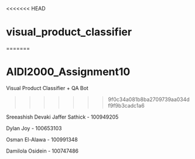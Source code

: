<<<<<<< HEAD
# visual_product_classifier
=======
# AIDI2000_Assignment10
Visual Product Classifier + QA Bot
>>>>>>> 9f0c34a081b8ba2709739aa034df9f9b3cadc1a6


Sreeashish Devaki Jaffer Sathick - 100949205


Dylan Joy - 100653103


Osman El-Alawa - 100991348


Damilola Osidein - 100747486
